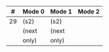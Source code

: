 |  # | Mode 0 | Mode 1 | Mode 2 |
|----|--------|--------|--------|
| 29 |  (s2)  |  (s2)  |        |
|    | (next  | (next  |        |
|    |  only) |  only) |        |
